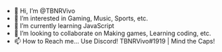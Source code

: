- 👋 Hi, I’m @TBNRVivo
- 👀 I’m interested in Gaming, Music, Sports, etc.
- 🌱 I’m currently learning JavaScript
- 💞️ I’m looking to collaborate on Making games, Learning coding, etc.
- 📫 How to Reach me... Use Discord! TBNRVivo#1919 | Mind the Caps!

<!---
TBNRVivo/TBNRVivo is a ✨ special ✨ repository because its `README.md` (this file) appears on your GitHub profile.
You can click the Preview link to take a look at your changes.
--->
